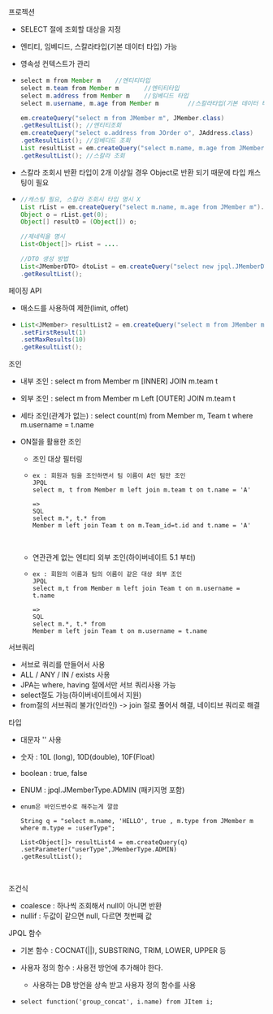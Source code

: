 

프로젝션

- SELECT 절에 조회할 대상을 지정

- 엔티티, 임베디드, 스칼라타입(기본 데이터 타입) 가능

- 영속성 컨텍스트가 관리

- ```java
  select m from Member m	//엔티티타입
  select m.team from Member m		//엔티티타입
  select m.address from Member m	//임베디드 타입
  select m.username, m.age from Member m		//스칼라타입(기본 데이터 타입)

  em.createQuery("select m from JMember m", JMember.class)
  .getResultList();	//엔티티조회
  em.createQuery("select o.address from JOrder o", JAddress.class)
  .getResultList();	//임베디드 조회
  List resultList = em.createQuery("select m.name, m.age from JMember m")
  .getResultList();	//스칼라 조회
  ```

- 스칼라 조회시 반환 타입이 2개 이상일 경우 Object로 반환 되기 때문에 타입 캐스팅이 필요

- ```java
  //캐스팅 필요, 스칼라 조회시 타입 명시 X
  List rList = em.createQuery("select m.name, m.age from JMember m").getResultList();
  Object o = rList.get(0);
  Object[] resultO = (Object[]) o;

  //제네릭을 명시
  List<Object[]> rList = ....

  //DTO 생성 방법
  List<JMemberDTO> dtoList = em.createQuery("select new jpql.JMemberDTO(m.name, m.age) from JMember m", JMemberDTO.class)
  .getResultList();
  ```




페이징 API

- 매소드를 사용하여 제한(limit, offet)

- ```java
  List<JMember> resultList2 = em.createQuery("select m from JMember m order by m.age desc", JMember.class)
  .setFirstResult(1)
  .setMaxResults(10)
  .getResultList();
  ```




조인

- 내부 조인 : select m from Member m [INNER] JOIN m.team t

- 외부 조인 : select m from Member m Left [OUTER] JOIN m.team t

- 세타 조인(관계가 없는) : select count(m) from Member m, Team t where m.username = t.name

- ON절을 활용한 조인

  - 조인 대상 필터링

  - ```
    ex : 회원과 팀을 조인하면서 팀 이름이 A인 팀만 조인
    JPQL
    select m, t from Member m left join m.team t on t.name = 'A'

    => 
    SQL
    select m.*, t.* from
    Member m left join Team t on m.Team_id=t.id and t.name = 'A'
    ```

    ​

  - 연관관계 없는 엔티티 외부 조인(하이버네이트 5.1 부터)

  - ```
    ex : 회원의 이름과 팀의 이름이 같은 대상 외부 조인
    JPQL
    select m,t from Member m left join Team t on m.username = t.name

    =>
    SQL
    select m.*, t.* from
    Member m left join Team t on m.username = t.name
    ```




서브쿼리

- 서브로 쿼리를 만들어서 사용
- ALL / ANY / IN   / exists 사용
- JPA는 where, having 절에서만 서브 쿼리사용 가능
- select절도 가능(하이버네이트에서 지원)
- from절의 서브쿼리 불가(인라인) -> join 절로 풀어서 해결, 네이티브 쿼리로 해결 




타입

- 대문자 '' 사용

- 숫자 : 10L (long), 10D(double), 10F(Float)

- boolean : true, false

- ENUM : jpql.JMemberType.ADMIN (패키지명 포함)

- ```
  enum은 바인드변수로 해주는게 깔끔

  String q = "select m.name, 'HELLO', true , m.type from JMember m where m.type = :userType";

  List<Object[]> resultList4 = em.createQuery(q)
  .setParameter("userType",JMemberType.ADMIN)
  .getResultList();
  ```

  ​

조건식

- coalesce : 하나씩 조회해서 null이 아니면 반환
- nullif : 두값이 같으면 null, 다르면 첫번째 값



JPQL 함수

- 기본 함수 : COCNAT(||), SUBSTRING, TRIM, LOWER, UPPER 등

- 사용자 정의 함수 : 사용전 방언에 추가해야 한다.

  - 사용하는 DB 방언을 상속 받고 사용자 정의 함수를 사용

- ```
  select function('group_concat', i.name) from JItem i;
  ```

  ​